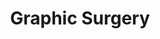 ---
category: residents
layout: post
title: Graphic Surgery
profession: visual arts
website: www.graphicsurgery.nl
image:
  - /images/residents/graphicsurgery_01.png
  - /images/residents/errishuigens_02.png
  - /images/residents/errishuigens_03.png
  - /images/residents/errishuigens_04.png
  - /images/residents/errishuigens_05.png
---